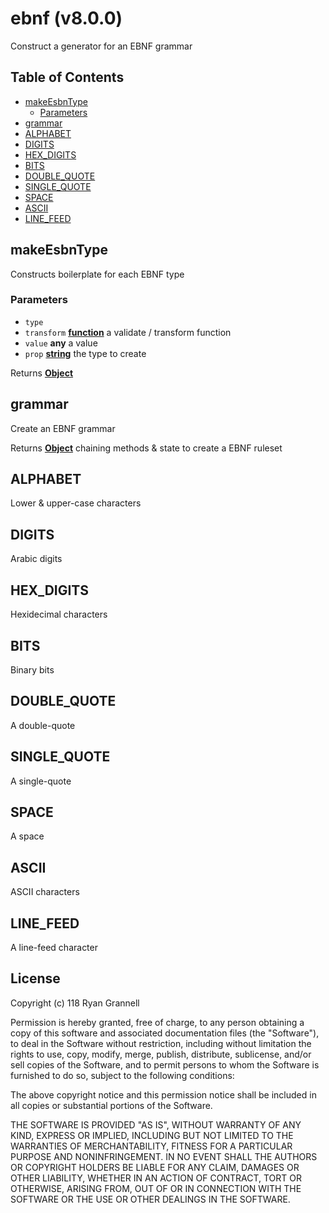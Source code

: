 # ebnf (v8.0.0)

Construct a generator for an EBNF grammar

## Table of Contents

- [makeEsbnType](#makeesbntype)
  * [Parameters](#parameters)
- [grammar](#grammar)
- [ALPHABET](#alphabet)
- [DIGITS](#digits)
- [HEX_DIGITS](#hex_digits)
- [BITS](#bits)
- [DOUBLE_QUOTE](#double_quote)
- [SINGLE_QUOTE](#single_quote)
- [SPACE](#space)
- [ASCII](#ascii)
- [LINE_FEED](#line_feed)

<!-- Generated by documentation.js. Update this documentation by updating the source code. -->

## makeEsbnType

Constructs boilerplate for each EBNF type

### Parameters

-   `type`  
-   `transform` **[function][1]** a validate / transform function
-   `value` **any** a value
-   `prop` **[string][2]** the type to create

Returns **[Object][3]** 

## grammar

Create an EBNF grammar

Returns **[Object][3]** chaining methods & state to create a EBNF ruleset

## ALPHABET

Lower & upper-case characters

## DIGITS

Arabic digits

## HEX_DIGITS

Hexidecimal characters

## BITS

Binary bits

## DOUBLE_QUOTE

A double-quote

## SINGLE_QUOTE

A single-quote

## SPACE

A space

## ASCII

ASCII characters

## LINE_FEED

A line-feed character

[1]: https://developer.mozilla.org/docs/Web/JavaScript/Reference/Statements/function

[2]: https://developer.mozilla.org/docs/Web/JavaScript/Reference/Global_Objects/String

[3]: https://developer.mozilla.org/docs/Web/JavaScript/Reference/Global_Objects/Object

## License


Copyright (c) 118 Ryan Grannell

Permission is hereby granted, free of charge, to any person obtaining a copy
of this software and associated documentation files (the "Software"), to deal
in the Software without restriction, including without limitation the rights
to use, copy, modify, merge, publish, distribute, sublicense, and/or sell
copies of the Software, and to permit persons to whom the Software is
furnished to do so, subject to the following conditions:

The above copyright notice and this permission notice shall be included in all
copies or substantial portions of the Software.

THE SOFTWARE IS PROVIDED "AS IS", WITHOUT WARRANTY OF ANY KIND, EXPRESS OR
IMPLIED, INCLUDING BUT NOT LIMITED TO THE WARRANTIES OF MERCHANTABILITY,
FITNESS FOR A PARTICULAR PURPOSE AND NONINFRINGEMENT. IN NO EVENT SHALL THE
AUTHORS OR COPYRIGHT HOLDERS BE LIABLE FOR ANY CLAIM, DAMAGES OR OTHER
LIABILITY, WHETHER IN AN ACTION OF CONTRACT, TORT OR OTHERWISE, ARISING FROM,
OUT OF OR IN CONNECTION WITH THE SOFTWARE OR THE USE OR OTHER DEALINGS IN THE
SOFTWARE.